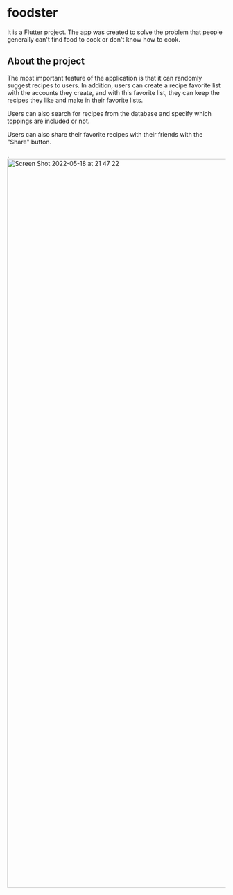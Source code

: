 # foodster

It is a Flutter project. The app was created to solve the problem that people generally can't find food to cook or don't know how to cook.

## About the project

The most important feature of the application is that it can randomly suggest recipes to users. In addition, users can create a recipe favorite list with the accounts they create, and with this favorite list, they can keep the recipes they like and make in their favorite lists.

Users can also search for recipes from the database and specify which toppings are included or not.

Users can also share their favorite recipes with their friends with the "Share" button.


.
<img width="1680" alt="Screen Shot 2022-05-18 at 21 47 22" src="https://user-images.githubusercontent.com/71544423/172361506-79ad1b7c-cb16-44b5-9026-afbd3aba874f.png">
